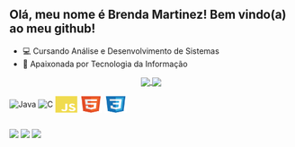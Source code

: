 ## Olá, meu nome é Brenda Martinez! Bem vindo(a) ao meu github!

- 💻 Cursando Análise e Desenvolvimento de Sistemas
- 💖 Apaixonada por Tecnologia da Informação

<div align="center">
  <a href="https://github.com/Brenda-Martinez">
    <img height=200 align="center" src="https://github-readme-stats.vercel.app/api?username=Brenda-Martinez&show_icons=true&rank_icon=github&theme=dark&include_all_commits=true&count_private=true"/>
  </a>
  <a href="https://github.com/Brenda-Martinez"> 
    <img height=200 align="center" src="https://github-readme-stats.vercel.app/api/top-langs/?username=Brenda-Martinez&layout=compact&theme=dark"/>
  </a>
</div>
  <div style="display: inline_block"><br>
  <img align="center" alt="Java" height="30" width="40" src="https://cdn.jsdelivr.net/gh/devicons/devicon@latest/icons/java/java-original-wordmark.svg">    
  <img align="center" alt="C" height="30" width="40" src="https://cdn.jsdelivr.net/gh/devicons/devicon@latest/icons/python/python-original.svg">
  <img align="center" alt="Js" height="30" width="40" src="https://raw.githubusercontent.com/devicons/devicon/master/icons/javascript/javascript-plain.svg">
  <img align="center" alt="HTML" height="30" width="40" src="https://raw.githubusercontent.com/devicons/devicon/master/icons/html5/html5-original.svg">
  <img align="center" alt="CSS" height="30" width="40" src="https://raw.githubusercontent.com/devicons/devicon/master/icons/css3/css3-original.svg">
</div>
  
  ##
  
  <div> 
    <a href="https://wa.me/557581481138" target="_blank"><img src="https://img.shields.io/badge/WhatsApp-25D366?style=for-the-badge&logo=whatsapp&logoColor=white" target="_blank"></a>
    <a href = "mailto:brendamartinez.fs@gmail.com"><img src="https://img.shields.io/badge/-Gmail-%23333?style=for-the-badge&logo=gmail&logoColor=white" target="_blank"></a>
    <a href="https://www.linkedin.com/in/brenda-martinez-777624230/" target="_blank"><img src="https://img.shields.io/badge/-LinkedIn-%230077B5?style=for-the-badge&logo=linkedin&logoColor=white" target="_blank"></a>     
  </div>
